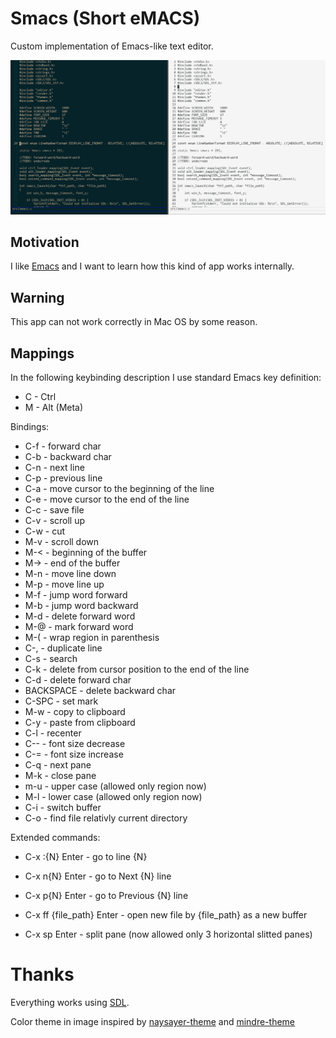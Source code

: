 # Smacs (Short eMACS)

Custom implementation of Emacs-like text editor.

![smacs.png](./smacs.png)

## Motivation

I like [Emacs](https://emacsdocs.org/) and I want to learn how this kind of app works internally.

## Warning
This app can not work correctly in Mac OS by some reason.

## Mappings

In the following keybinding description I use standard Emacs key definition:

- C - Ctrl
- M - Alt (Meta)

Bindings:

- C-f - forward char
- C-b - backward char
- C-n - next line
- C-p - previous line
- C-a - move cursor to the beginning of the line
- C-e - move cursor to the end of the line
- C-c - save file
- C-v - scroll up
- C-w - cut
- M-v - scroll down
- M-< - beginning of the buffer
- M-> - end of the buffer
- M-n - move line down
- M-p - move line up
- M-f - jump word forward
- M-b - jump word backward
- M-d - delete forward word
- M-@ - mark forward word
- M-( - wrap region in parenthesis
- C-, - duplicate line
- C-s - search
- C-k - delete from cursor position to the end of the line
- C-d - delete forward char
- BACKSPACE - delete backward char
- C-SPC - set mark
- M-w - copy to clipboard
- C-y - paste from clipboard
- C-l - recenter
- C-- - font size decrease
- C-= - font size increase
- C-q - next pane
- M-k - close pane
- m-u - upper case (allowed only region now)
- M-l - lower case (allowed only region now)
- C-i - switch buffer
- C-o - find file relativly current directory

Extended commands:
- C-x :{N} Enter - go to line {N}
- C-x n{N} Enter - go to Next {N} line
- C-x p{N} Enter - go to Previous {N} line

- C-x ff {file_path} Enter - open new file by {file_path} as a new buffer

- C-x sp Enter - split pane (now allowed only 3 horizontal slitted panes)

# Thanks
Everything works using [SDL](https://www.libsdl.org/).

Color theme in image inspired by [naysayer-theme](https://github.com/nickav/naysayer-theme.el) and [mindre-theme](https://github.com/erikbackman/mindre-theme)
